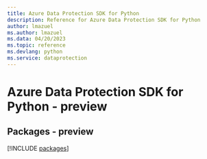```yaml
---
title: Azure Data Protection SDK for Python
description: Reference for Azure Data Protection SDK for Python
author: lmazuel
ms.author: lmazuel
ms.data: 04/20/2023
ms.topic: reference
ms.devlang: python
ms.service: dataprotection
---
```

# Azure Data Protection SDK for Python - preview
## Packages - preview
[!INCLUDE [packages](data-protection-index.md)]